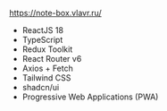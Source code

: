 https://note-box.vlavr.ru/

- ReactJS 18
- TypeScript
- Redux Toolkit
- React Router v6
- Axios + Fetch
- Tailwind CSS
- shadcn/ui
- Progressive Web Applications (PWA)
